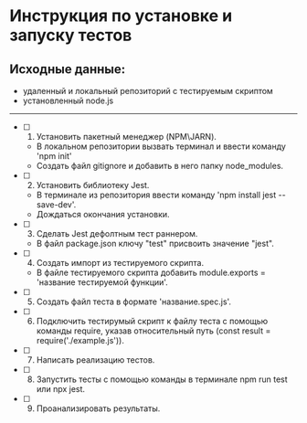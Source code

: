 # Инструкция по установке и запуску тестов

## Исходные данные:
- удаленный и локальный репозиторий с тестируемым скриптом
- установленный node.js

---

-[ ] 1. Установить пакетный менеджер (NPM\JARN).
    - В локальном репозитории вызвать терминал и ввести команду 'npm init'
    - Создать файл gitignore и добавить в него папку node_modules. 

-[ ] 2. Установить библиотеку Jest.
    - В терминале из репозитория ввести команду 'npm install jest --save-dev'.
    - Дождаться окончания установки.

-[ ] 3. Сделать Jest дефолтным тест раннером.
    - В файл package.json ключу "test" присвоить значение "jest".
    
-[ ] 4. Создать импорт из тестируемого скрипта.
    - В файле тестируемого скрипта добавить module.exports = 'название тестируемой функции'.

-[ ] 5. Создать файл теста в формате 'название.spec.js'.

-[ ] 6. Подключить тестирумый скрипт к файлу теста с помощью команды require, указав относительный путь (const result = require('./example.js')).    

-[ ] 7. Написать реализацию тестов. 

-[ ] 8. Запустить тесты с помощью команды в терминале npm run test или npx jest.

-[ ] 9. Проанализировать результаты.

